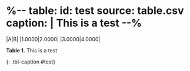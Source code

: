 %--
table:
 id: test
 source: table.csv
 caption: |
  This is a test
--%
===
|A|B|
|1.0000|2.0000|
|3.0000|4.0000|


__Table 1.__ This is a test

{: .tbl-caption #test}
